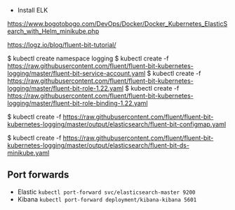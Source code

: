 * Install ELK

https://www.bogotobogo.com/DevOps/Docker/Docker_Kubernetes_ElasticSearch_with_Helm_minikube.php

https://logz.io/blog/fluent-bit-tutorial/


$ kubectl create namespace logging
$ kubectl create -f https://raw.githubusercontent.com/fluent/fluent-bit-kubernetes-logging/master/fluent-bit-service-account.yaml
$ kubectl create -f https://raw.githubusercontent.com/fluent/fluent-bit-kubernetes-logging/master/fluent-bit-role-1.22.yaml
$ kubectl create -f https://raw.githubusercontent.com/fluent/fluent-bit-kubernetes-logging/master/fluent-bit-role-binding-1.22.yaml

$ kubectl create -f https://raw.githubusercontent.com/fluent/fluent-bit-kubernetes-logging/master/output/elasticsearch/fluent-bit-configmap.yaml

$ kubectl create -f https://raw.githubusercontent.com/fluent/fluent-bit-kubernetes-logging/master/output/elasticsearch/fluent-bit-ds-minikube.yaml

## Port forwards

* Elastic
`kubectl port-forward svc/elasticsearch-master 9200`
* Kibana
`kubectl port-forward deployment/kibana-kibana 5601`